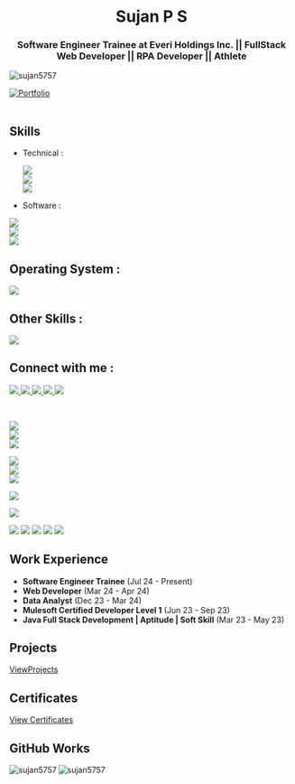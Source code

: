 <h1 align="center">Sujan P S</h1>
<h3 align="center">Software Engineer Trainee at Everi Holdings Inc. || FullStack Web Developer || RPA Developer || Athlete </h3>

<p align="left"> <img src="https://komarev.com/ghpvc/?username=sujan5757&label=Profile%20views&color=0e75b6&style=flat" alt="sujan5757" /> </p>

[![Portfolio](https://img.shields.io/badge/PersonalWebsite-blue)](https://sujanpsportfolio.netlify.app/) <br> <br> 


## Skills

- Technical :

  <p>
    <a> 
      <img src="https://go-skill-icons.vercel.app/api/icons?i=html,css,js,angular,dotnet"/>
    </a>
  <br>
   <a>
      <img src="https://go-skill-icons.vercel.app/api/icons?i=cs,c,java,electron,sqlserver"/>
  </a>
    <br>
  <a>
      <img src="https://go-skill-icons.vercel.app/api/icons?i=mysql,python,typescript,sqlite,bootstrap"/>
  </a>
</p>

- Software :
<p>
    <a>
          <img src="https://go-skill-icons.vercel.app/api/icons?i=github,git,postman,azuredevops,swagger"/>
    </a>
 
  <br>
    <a>
          <img src="https://go-skill-icons.vercel.app/api/icons?i=vscode,visualstudio,canva,eclipse,jupyter"/>
   </a>
     
  <br>
      <a>
          <img src="https://go-skill-icons.vercel.app/api/icons?i=ubuntu,netlify,figma,codepen"/>
     </a>
</p>


## Operating System :

<p>
    <a>
          <img src="https://go-skill-icons.vercel.app/api/icons?i=windows,linux" />
  </a>
</p>

## Other Skills :
<p>
    <a>
          <img src="https://go-skill-icons.vercel.app/api/icons?i=excel,powerpoint,word" />
  </a>
</p>

## Connect with me :

<p>
    <a href="https://www.linkedin.com/in/sujan-p-s-4a0415225/">
          <img src="https://go-skill-icons.vercel.app/api/icons?i=linkedin" />
  </a>
     <a href="mailto:sujanmayra6362@gmail.com">
          <img src="https://go-skill-icons.vercel.app/api/icons?i=gmail" />
  </a>
     <a href="https://twitter.com/Sujan_____">
          <img src="https://go-skill-icons.vercel.app/api/icons?i=x" />
  </a>
     <a href="">
          <img src="https://go-skill-icons.vercel.app/api/icons?i=instagram" />
  </a>
       <a href="">
          <img src="https://go-skill-icons.vercel.app/api/icons?i=discord" />
  </a>
</p>
<br>


<style>
/* Tooltip container */
.tooltip {
  position: relative;
  display: inline-block;
}

/* Tooltip text */
.tooltip .tooltiptext {
  visibility: hidden;
  width: 100px;
  background-color: black;
  color: #fff;
  text-align: center;
  border-radius: 5px;
  padding: 5px 0;
  position: absolute;
  z-index: 1;
  bottom: 125%; /* Position above the icon */
  left: 50%;
  margin-left: -50px;
  opacity: 0;
  transition: opacity 0.3s;
}

/* Show the tooltip text on hover */
.tooltip:hover .tooltiptext {
  visibility: visible;
  opacity: 1;
}
</style>

<p>
    <a class="tooltip"> 
      <img src="https://go-skill-icons.vercel.app/api/icons?i=html,css,js,angular,dotnet"/>
      <span class="tooltiptext">HTML, CSS, JS, Angular, .NET</span>
    </a>
    <br>
    <a class="tooltip"> 
      <img src="https://go-skill-icons.vercel.app/api/icons?i=cs,c,java,electron,sqlserver"/>
      <span class="tooltiptext">C#, C, Java, Electron, SQL Server</span>
    </a>
    <br>
    <a class="tooltip"> 
      <img src="https://go-skill-icons.vercel.app/api/icons?i=mysql,python,typescript,sqlite,bootstrap"/>
      <span class="tooltiptext">MySQL, Python, TypeScript, SQLite, Bootstrap</span>
    </a>
</p>

<!-- Software -->
<p>
    <a class="tooltip">
      <img src="https://go-skill-icons.vercel.app/api/icons?i=github,git,postman,azuredevops,swagger"/>
      <span class="tooltiptext">GitHub, Git, Postman, Azure DevOps, Swagger</span>
    </a>
    <br>
    <a class="tooltip">
      <img src="https://go-skill-icons.vercel.app/api/icons?i=vscode,visualstudio,canva,eclipse,jupyter"/>
      <span class="tooltiptext">VSCode, Visual Studio, Canva, Eclipse, Jupyter</span>
    </a>
    <br>
    <a class="tooltip">
      <img src="https://go-skill-icons.vercel.app/api/icons?i=ubuntu,netlify,figma,codepen"/>
      <span class="tooltiptext">Ubuntu, Netlify, Figma, CodePen</span>
    </a>
</p>

<!-- Operating System -->
<p>
    <a class="tooltip">
      <img src="https://go-skill-icons.vercel.app/api/icons?i=windows,linux"/>
      <span class="tooltiptext">Windows, Linux</span>
    </a>
</p>

<!-- Other Skills -->
<p>
    <a class="tooltip">
      <img src="https://go-skill-icons.vercel.app/api/icons?i=excel,powerpoint,word"/>
      <span class="tooltiptext">Excel, PowerPoint, Word</span>
    </a>
</p>

<!-- Connect with me -->
<p>
    <a class="tooltip" href="https://www.linkedin.com/in/sujan-p-s-4a0415225/">
      <img src="https://go-skill-icons.vercel.app/api/icons?i=linkedin"/>
      <span class="tooltiptext">LinkedIn</span>
    </a>
    <a class="tooltip" href="mailto:sujanmayra6362@gmail.com">
      <img src="https://go-skill-icons.vercel.app/api/icons?i=gmail"/>
      <span class="tooltiptext">Gmail</span>
    </a>
    <a class="tooltip" href="https://twitter.com/Sujan_____">
      <img src="https://go-skill-icons.vercel.app/api/icons?i=x"/>
      <span class="tooltiptext">Twitter</span>
    </a>
    <a class="tooltip" href="">
      <img src="https://go-skill-icons.vercel.app/api/icons?i=instagram"/>
      <span class="tooltiptext">Instagram</span>
    </a>
    <a class="tooltip" href="">
      <img src="https://go-skill-icons.vercel.app/api/icons?i=discord"/>
      <span class="tooltiptext">Discord</span>
    </a>
</p>




## Work Experience

<ul>
  <li> <b>Software Engineer Trainee</b> (Jul 24 - Present)</li>
  <li> <b>Web Developer</b> (Mar 24 - Apr 24)</li>
  <li> <b>Data Analyst</b> (Dec 23 - Mar 24)</li>
  <li> <b>Mulesoft Certified Developer Level 1</b> (Jun 23 - Sep 23)</li>
  <li> <b>Java Full Stack Development | Aptitude | Soft Skill</b> (Mar 23 - May 23)</li>
</ul>



## Projects

[ViewProjects](https://projectstorage.netlify.app/?)

## Certificates

[View Certificates](https://www.linkedin.com/in/sujan-p-s-4a0415225/details/certifications/)

## GitHub Works

<p><img align="left" src="https://github-readme-stats.vercel.app/api/top-langs?username=sujan5757&show_icons=true&locale=en&layout=compact" alt="sujan5757" /></p>

<p><img align="center" src="https://github-readme-streak-stats.herokuapp.com/?user=sujan5757&" alt="sujan5757" /></p>
